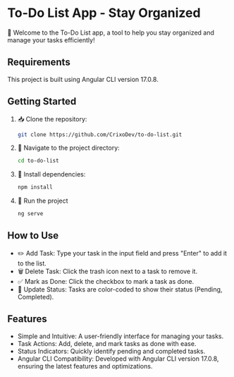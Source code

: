 # To-Do List App - Stay Organized

📝 Welcome to the To-Do List app, a tool to help you stay organized and manage your tasks efficiently!

## Requirements

This project is built using Angular CLI version 17.0.8.

## Getting Started

1. 📥 Clone the repository:

   ```bash
   git clone https://github.com/CrixoDev/to-do-list.git
   ```

2. 📂 Navigate to the project directory:

   ```bash
   cd to-do-list
   ```

3. 🚀 Install dependencies:

   ```bash
   npm install
   ```

4. 🔧 Run the project

   ```bash
   ng serve
   ```

## How to Use
- ✏️ Add Task: Type your task in the input field and press "Enter" to add it to the list.
- 🗑️ Delete Task: Click the trash icon next to a task to remove it.
- ✅ Mark as Done: Click the checkbox to mark a task as done.
- 🔄 Update Status: Tasks are color-coded to show their status (Pending, Completed).

## Features
- Simple and Intuitive: A user-friendly interface for managing your tasks.
- Task Actions: Add, delete, and mark tasks as done with ease.
- Status Indicators: Quickly identify pending and completed tasks.
- Angular CLI Compatibility: Developed with Angular CLI version 17.0.8, ensuring the latest features and optimizations.
